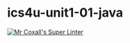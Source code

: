 # ics4u-unit1-01-java

[![Mr Coxall's Super Linter](https://github.com/JacksonNaufal/ics4u-unit1-01-java/workflows/Mr%20Coxall's%20Super%20Linter/badge.svg)](https://github.com/JacksonNaufal/ics4u-unit1-01-java/actions/)
